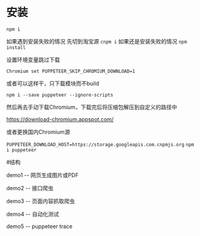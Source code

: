 # 安装

`npm i`

如果遇到安装失败的情况
先切到淘宝源 
`cnpm i`
如果还是安装失败的情况
`npm install`

设置环境变量跳过下载

` Chromium set PUPPETEER_SKIP_CHROMIUM_DOWNLOAD=1 `

或者可以这样干，只下载模块而不build 

`npm i --save puppeteer --ignore-scripts`

然后再去手动下载Chromium，下载完后将压缩包解压到自定义的路径中

https://download-chromium.appspot.com/


或者更换国内Chromium源

`PUPPETEER_DOWNLOAD_HOST=https://storage.googleapis.com.cnpmjs.org`
`npm i puppeteer`

#结构

demo1 -- 网页生成图片或PDF

demo2 -- 接口爬虫

demo3 -- 页面内容抓取爬虫

demo4 -- 自动化测试

demo5 -- puppeteer trace


